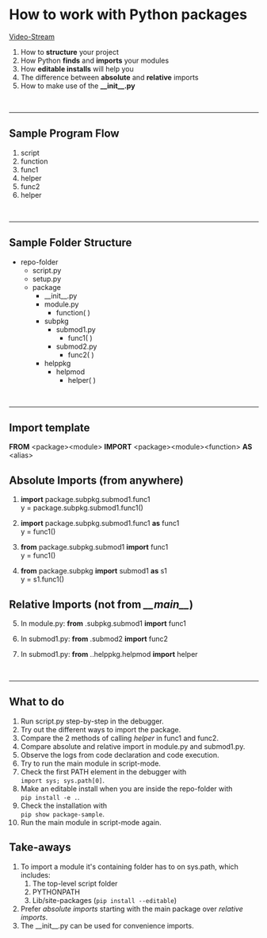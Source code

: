 
# How to work with Python packages

[Video-Stream](https://web.microsoftstream.com/video/24365309-1605-47ef-a9ad-0e76630295cd)

1. How to **structure** your project
2. How Python **finds** and **imports** your modules
3. How **editable installs** will help you
4. The difference between **absolute** and **relative** imports
5. How to make use of the **\_\_init__.py**
<br/>

---

## Sample Program Flow

1. script
2. function
3. func1
4. helper
5. func2
6. helper
<br/>

---

## Sample Folder Structure

- repo-folder
    - script.py
    - setup.py
    - package
        - \_\_init__.py
        - module.py
            - function( )
        - subpkg
            - submod1.py
                - func1( )
            - submod2.py
                - func2( )
        - helppkg
            - helpmod
                - helper( )  
<br/>

---

## Import template

**FROM** \<package>\<module> **IMPORT** \<package>\<module>\<function> **AS** \<alias>

## Absolute Imports (from anywhere)

1. **import** package.subpkg.submod1.func1  
   y = package.subpkg.submod1.func1()  

2. **import** package.subpkg.submod1.func1 **as** func1  
   y = func1()

3. **from** package.subpkg.submod1 **import** func1  
   y = func1()

4. **from** package.subpkg **import** submod1 **as** s1  
   y = s1.func1()

## Relative Imports (not from *\_\_main__*)

5. In module.py: **from** .subpkg.submod1 **import** func1

6. In submod1.py: **from** .submod2 **import** func2

7. In submod1.py: **from** ..helppkg.helpmod **import** helper

<br/>

---

## What to do

1. Run script.py step-by-step in the debugger.
2. Try out the different ways to import the package.
3. Compare the 2 methods of calling _helper_ in func1 and func2.
4. Compare absolute and relative import in module.py and submod1.py.
5. Observe the logs from code declaration and code execution.
6. Try to run the main module in script-mode.
7. Check the first PATH element in the debugger with  
```import sys; sys.path[0]```.
8. Make an editable install when you are inside the repo-folder with  
```pip install -e .```.
9. Check the installation with  
```pip show package-sample```.
10. Run the main module in script-mode again.


## Take-aways

1. To import a module it's containing folder has to on sys.path, which includes:
    1. The top-level script folder
    2. PYTHONPATH
    3. Lib/site-packages (```pip install --editable```)    
2. Prefer _absolute imports_ starting with the main package over _relative imports_.
3. The \_\_init__.py can be used for convenience imports.
